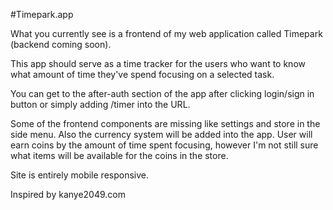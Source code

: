 #Timepark.app

What you currently see is a frontend of my web application called Timepark (backend coming soon).

This app should serve as a time tracker for the users who want to know what amount of time they've spend focusing on a selected task.

You can get to the after-auth section of the app after clicking login/sign in button or simply adding /timer into the URL.

Some of the frontend components are missing like settings and store in the side menu. Also the currency system will be added into the app. User will earn coins by the amount of time spent focusing, however I'm not still sure what items will be available for the coins in the store.

Site is entirely mobile responsive.

Inspired by kanye2049.com
